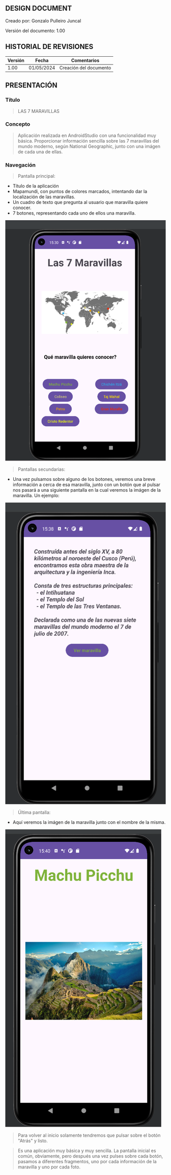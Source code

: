 ## DESIGN DOCUMENT

Creado por:  Gonzalo Pulleiro Juncal 

Versión del documento:  1.00 

## HISTORIAL DE REVISIONES

| Versión | Fecha | Comentarios |
| --- | --- | --- |
| 1.00 |  01/05/2024  | Creación del documento |


## PRESENTACIÓN

### Título

> LAS 7 MARAVILLAS

### Concepto

> Aplicación realizada en AndroidStudio con una funcionalidad muy básica. Proporcionar información sencilla sobre las 7 maravillas del mundo moderno, según National Geographic,
junto con una imágen de cada una de ellas.

### Navegación

> Pantalla principal:
- Título de la aplicación
- Mapamundi, con puntos de colores marcados, intentando dar la localización de las maravillas.
- Un cuadro de texto que pregunta al usuario que maravilla quiere conocer.
- 7 botones, representando cada uno de ellos una maravilla.

![Inicio](Inicio.png)

> Pantallas secundarias:
- Una vez pulsamos sobre alguno de los botones, veremos una breve información a cerca de esa maravilla,
junto con un botón que al pulsar nos pasará a una siguiente pantalla en la cual veremos la imágen de la maravilla.
Un ejemplo: 

![MaravillaInfo](MaravillaInfo.png)

> Última pantalla:
- Aquí veremos la imágen de la maravilla junto con el nombre de la misma. 

![MaravillaImagen](MaravillaImagen.png)

> Para volver al inicio solamente tendremos que pulsar sobre el botón "Atrás" y listo.

> Es una aplicación muy básica y muy sencilla. La pantalla inicial es común, obviamente, pero después una 
vez pulses sobre cada botón, pasamos a diferentes fragmentos, uno por cada información de la maravilla y
uno por cada foto. 